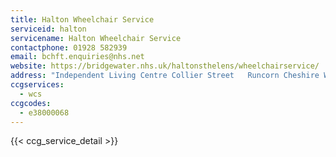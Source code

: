 ```yaml
---
title: Halton Wheelchair Service
serviceid: halton
servicename: Halton Wheelchair Service
contactphone: 01928 582939
email: bchft.enquiries@nhs.net
website: https://bridgewater.nhs.uk/haltonsthelens/wheelchairservice/
address: "Independent Living Centre Collier Street   Runcorn Cheshire WA7 1HB"
ccgservices:
  - wcs
ccgcodes:
  - e38000068
---
```


{{< ccg_service_detail >}}
